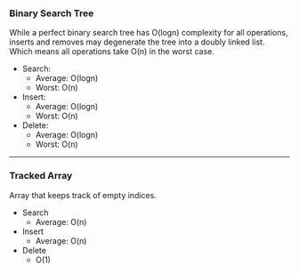 ### Binary Search Tree
While a perfect binary search tree has O(logn) complexity for all operations, inserts and removes may degenerate the tree into a doubly linked list. Which means all operations take O(n) in the worst case.

- Search:
	- Average: O(logn)
	- Worst: O(n)	
- Insert:
	- Average: O(logn)
	- Worst: O(n)	
- Delete: 
	- Average: O(logn)
	- Worst: O(n)
* * *
### Tracked Array
Array that keeps track of empty indices. 
- Search
	- Average: O(n)
- Insert
	- Average: O(n)
- Delete
	- O(1)
